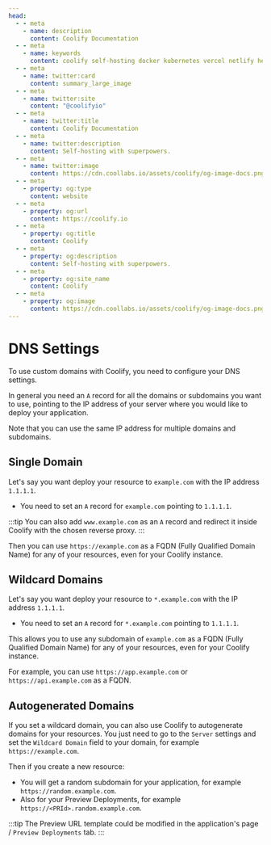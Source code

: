 ```yaml
---
head:
  - - meta
    - name: description
      content: Coolify Documentation
  - - meta
    - name: keywords
      content: coolify self-hosting docker kubernetes vercel netlify heroku render digitalocean aws gcp azure
  - - meta
    - name: twitter:card
      content: summary_large_image
  - - meta
    - name: twitter:site
      content: "@coolifyio"
  - - meta
    - name: twitter:title
      content: Coolify Documentation
  - - meta
    - name: twitter:description
      content: Self-hosting with superpowers.
  - - meta
    - name: twitter:image
      content: https://cdn.coollabs.io/assets/coolify/og-image-docs.png
  - - meta
    - property: og:type
      content: website
  - - meta
    - property: og:url
      content: https://coolify.io
  - - meta
    - property: og:title
      content: Coolify
  - - meta
    - property: og:description
      content: Self-hosting with superpowers.
  - - meta
    - property: og:site_name
      content: Coolify
  - - meta
    - property: og:image
      content: https://cdn.coollabs.io/assets/coolify/og-image-docs.png
---
```


# DNS Settings

To use custom domains with Coolify, you need to configure your DNS settings.

In general you need an `A` record for all the domains or subdomains you want to use, pointing to the IP address of your server where you would like to deploy your application.

Note that you can use the same IP address for multiple domains and subdomains.


## Single Domain
Let's say you want deploy your resource to `example.com` with the IP address `1.1.1.1`.

- You need to set an `A` record for `example.com` pointing to `1.1.1.1`.

:::tip
You can also add `www.example.com` as an `A` record and redirect it inside Coolify with the chosen reverse proxy.
:::

Then you can use `https://example.com` as a FQDN (Fully Qualified Domain Name) for any of your resources, even for your Coolify instance.

## Wildcard Domains
Let's say you want deploy your resource to `*.example.com` with the IP address `1.1.1.1`.

- You need to set an `A` record for `*.example.com` pointing to `1.1.1.1`.

This allows you to use any subdomain of `example.com` as a FQDN (Fully Qualified Domain Name) for any of your resources, even for your Coolify instance.

For example, you can use `https://app.example.com` or `https://api.example.com` as a FQDN.

## Autogenerated Domains
If you set a wildcard domain, you can also use Coolify to autogenerate domains for your resources.
You just need to go to the `Server` settings and set the `Wildcard Domain` field to your domain, for example `https://example.com`.

Then if you create a new resource:
- You will get a random subdomain for your application, for example `https://random.example.com`.
- Also for your Preview Deployments, for example `https://<PRId>.random.example.com`.

:::tip
The Preview URL template could be modified in the application's page / `Preview Deployments` tab.
:::
